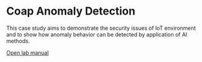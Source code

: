 # Coap Anomaly Detection

This case study aims to demonstrate the security issues of IoT environment and to show how anomaly behavior can be detected by application of AI methods.

[Open lab manual](CaseStudy1.pdf)
